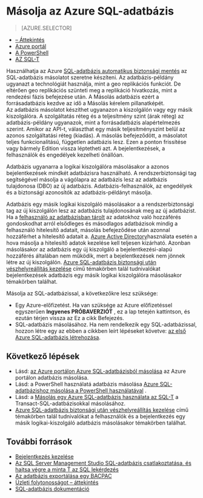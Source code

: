<properties
    pageTitle="Másolja az Azure SQL-adatbázishoz |} Microsoft Azure"
    description="Azure SQL-adatbázishoz másolatának létrehozása"
    services="sql-database"
    documentationCenter=""
    authors="anosov1960"
    manager="jhubbard"
    editor=""/>

<tags
    ms.service="sql-database"
    ms.devlang="NA"
    ms.date="10/24/2016"
    ms.author="sstein; sashan"
    ms.workload="data-management"
    ms.topic="article"
    ms.tgt_pltfrm="NA"/>



# <a name="copy-an-azure-sql-database"></a>Másolja az Azure SQL-adatbázis

> [AZURE.SELECTOR]
- [– Áttekintés](sql-database-copy.md)
- [Azure portál](sql-database-copy-portal.md)
- [A PowerShell](sql-database-copy-powershell.md)
- [AZ SQL-T](sql-database-copy-transact-sql.md)

Használhatja az Azure [SQL-adatbázis automatikus biztonsági mentés](sql-database-automated-backups.md) az SQL-adatbázis másolatot szeretne készíteni. Az adatbázis-példány ugyanazt a technológiát használja, mint a geo replikációs funkciót. De eltérően geo replikációs szünteti meg a replikáció hivatkozás, mint a rendezési fázis befejezése után. A Másolás adatbázis ezért a forrásadatbázis kezdve az idő a Másolás kérelem pillanatképét.  
Az adatbázis másolatot készíthet ugyanazon a kiszolgálón vagy egy másik kiszolgálóra. A szolgáltatás réteg és a teljesítmény szint (árak réteg) az adatbázis-példány ugyanazok, mint a forrásadatbázis alapértelmezés szerint. Amikor az API-t, választhat egy másik teljesítményszint belül az azonos szolgáltatási réteg (kiadás). A másolás befejeződött, a másolatot teljes funkcionalitású, független adatbázis lesz. Ezen a ponton frissítése vagy bármely Edition vissza léptetheti azt. A bejelentkezések, a felhasználók és engedélyek kezelheti önállóan.  

Adatbázis ugyanarra a logikai kiszolgálóra másolásakor a azonos bejelentkezések mindkét adatbázisra használható. A rendszerbiztonsági tag segítségével másolja a vágólapra az adatbázis lesz az adatbázis tulajdonosa (DBO) az új adatbázis. Adatbázis-felhasználók, az engedélyek és a biztonsági azonosítók az adatbázis-példányt másolja.  

Adatbázis egy másik logikai kiszolgáló másolásakor a a rendszerbiztonsági tag az új kiszolgálón lesz az adatbázis tulajdonosának meg az új adatbázist. Ha a [felhasználó az adatbázisban tárolt](sql-database-manage-logins.md) az adatokhoz való hozzáférés gondoskodhat arról elsődleges és másodlagos adatbázisok mindig a felhasználó hitelesítő adatait, másolás befejeződése után azonnal hozzáférhet a hitelesítő adatait a. [Azure Active Directory](../active-directory/active-directory-whatis.md)használata esetén a hova másolja a hitelesítő adatok kezelése kell teljesen kizárható. Azonban másolásakor az adatbázis egy új kiszolgáló a bejelentkezési-alapú hozzáférés általában nem működik, mert a bejelentkezések nem jönnek létre az új kiszolgálón. [Azure SQL-adatbázis biztonsági után vészhelyreállítás kezelése](sql-database-geo-replication-security-config.md) című témakörben talál tudnivalókat bejelentkezések adatbázis egy másik logikai kiszolgálóra másolásakor témakörben találhat. 

Másolja az SQL-adatbázissal, a következőkre lesz szüksége:

- Egy Azure-előfizetést. Ha van szüksége az Azure előfizetéssel egyszerűen **Ingyenes PRÓBAVERZIÓT** , ez a lap tetején kattintson, és ezután térjen vissza az Ez a cikk Befejezés.
- SQL-adatbázis másolásához. Ha nem rendelkezik egy SQL-adatbázissal, hozzon létre egy az ebben a cikkben leírt lépéseket követve: [az első Azure SQL-adatbázis létrehozása](sql-database-get-started.md).

## <a name="next-steps"></a>Következő lépések

- Lásd: [az Azure portálon Azure SQL-adatbázisból másolása](sql-database-copy-portal.md) az Azure portálon adatbázis másolása.
- Lásd: a PowerShell használatá adatbázis másolása [Azure SQL-adatbázishoz másolása a PowerShell használatával](sql-database-copy-powershell.md) .
- Lásd: a [Másolás egy Azure SQL-adatbázis használata az SQL-T](sql-database-copy-transact-sql.md) a Transact-SQL-adatbázisokkal másolásához.
- [Azure SQL-adatbázis biztonsági után vészhelyreállítás kezelése](sql-database-geo-replication-security-config.md) című témakörben talál tudnivalókat a felhasználók és a bejelentkezés egy másik logikai-kiszolgáló adatbázis másolásakor témakörben találhat.



## <a name="additional-resources"></a>További források

- [Bejelentkezés kezelése](sql-database-manage-logins.md)
- [Az SQL Server Management Studio SQL-adatbázis csatlakoztatása, és hajtsa végre a minta T az SQL lekérdezés](sql-database-connect-query-ssms.md)
- [Az adatbázis exportálása egy BACPAC](sql-database-export.md)
- [Üzleti folytonosságot – áttekintés](sql-database-business-continuity.md)
- [SQL-adatbázis dokumentáció](https://azure.microsoft.com/documentation/services/sql-database/)
